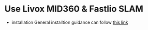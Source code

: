 # Use Livox MID360 & Fastlio SLAM
- installation
  General installtion guidance can follow [this link](https://www.cnblogs.com/oliudaneng/p/18964156)
